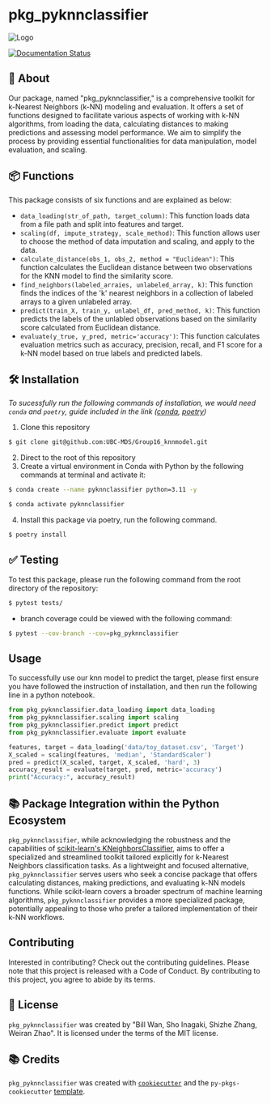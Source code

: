 # pkg_pyknnclassifier

![Logo](https://raw.githubusercontent.com/UBC-MDS/Group16_knnmodel/main/img/logo_reduced.png)

[![Documentation Status](https://readthedocs.org/projects/pkg-pyknnclassifier/badge/?version=latest)](https://pkg-pyknnclassifier.readthedocs.io/en/latest/?badge=latest)

## 📄 About
Our package, named "pkg_pyknnclassifier," is a comprehensive toolkit for k-Nearest Neighbors (k-NN) modeling and evaluation. It offers a set of functions designed to facilitate various aspects of working with k-NN algorithms, from loading the data, calculating distances to making predictions and assessing model performance. We aim to simplify the process by providing essential functionalities for data manipulation, model evaluation, and scaling.

## 📦 Functions
This package consists of six functions and are explained as below:
- `data_loading(str_of_path, target_column)`: This function loads data from a file path and split into features and target.
- `scaling(df, impute_strategy, scale_method)`: This function allows user to choose the method of data imputation and scaling, and apply to the data.
- `calculate_distance(obs_1, obs_2, method = "Euclidean")`: This function calculates the Euclidean distance between two observations for the KNN model to find the similarity score.
- `find_neighbors(labeled_arraies, unlabeled_array, k)`: This function finds the indices of the 'k' nearest neighbors in a collection of labeled arrays to a given unlabeled array. 
- `predict(train_X, train_y, unlabel_df, pred_method, k)`: This function predicts the labels of the unlabled observations based on the similarity score calculated from Euclidean distance.
- `evaluate(y_true, y_pred, metric='accuracy')`: This function calculates evaluation metrics such as accuracy, precision, recall, and F1 score for a k-NN model based on true labels and predicted labels.

## 🛠️ Installation
_To sucessfully run the following commands of installation, we would need `conda` and `poetry`, guide included in the link ([conda](https://docs.conda.io/projects/miniconda/en/latest/), [poetry](https://python-poetry.org/docs/))_

1. Clone this repository
``` bash
$ git clone git@github.com:UBC-MDS/Group16_knnmodel.git
```
2. Direct to the root of this repository
3. Create a  virtual environment in Conda with Python by the following commands at terminal and activate it:
```bash
$ conda create --name pyknnclassifier python=3.11 -y
```
```bash
$ conda activate pyknnclassifier
```
4. Install this package via poetry, run the following command. 
```bash
$ poetry install
```

## ✅ Testing
To test this package, please run the following command from the root directory of the repository:
```bash
$ pytest tests/
```
- branch coverage could be viewed with the following command:
```bash
$ pytest --cov-branch --cov=pkg_pyknnclassifier
```

## Usage
To successfully use our knn model to predict the target, please first ensure you have followed the instruction of installation, and then run the following line in a python notebook.
```python
from pkg_pyknnclassifier.data_loading import data_loading
from pkg_pyknnclassifier.scaling import scaling
from pkg_pyknnclassifier.predict import predict
from pkg_pyknnclassifier.evaluate import evaluate

features, target = data_loading('data/toy_dataset.csv', 'Target')
X_scaled = scaling(features, 'median', 'StandardScaler')
pred = predict(X_scaled, target, X_scaled, 'hard', 3)
accuracy_result = evaluate(target, pred, metric='accuracy')
print("Accuracy:", accuracy_result)
```

## 📚 Package Integration within the Python Ecosystem
`pkg_pyknnclassifier`, while acknowledging the robustness and the capabilities of [scikit-learn's KNeighborsClassifier](https://scikit-learn.org/stable/modules/generated/sklearn.neighbors.KNeighborsClassifier.html), aims to offer a specialized and streamlined toolkit tailored explicitly for k-Nearest Neighbors classification tasks. As a lightweight and focused alternative, `pkg_pyknnclassifier` serves users who seek a concise package that offers calculating distances, making predictions, and evaluating k-NN models functions. While scikit-learn covers a broader spectrum of machine learning algorithms, `pkg_pyknnclassifier` provides a more specialized package, potentially appealing to those who prefer a tailored implementation of their k-NN workflows. 

## Contributing

Interested in contributing? Check out the contributing guidelines. Please note that this project is released with a Code of Conduct. By contributing to this project, you agree to abide by its terms.

## 📜 License

`pkg_pyknnclassifier` was created by "Bill Wan, Sho Inagaki, Shizhe Zhang, Weiran Zhao". It is licensed under the terms of the MIT license.

## 📚 Credits

`pkg_pyknnclassifier` was created with [`cookiecutter`](https://cookiecutter.readthedocs.io/en/latest/) and the `py-pkgs-cookiecutter` [template](https://github.com/py-pkgs/py-pkgs-cookiecutter).
